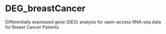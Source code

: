 # DEG_breastCancer
Differentially expressed gene (DEG) analysis for open-access RNA-seq data for Breast Cancer Patients
